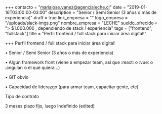 +++
contacto = "mariajose.yanez@agencialeche.cl"
date = "2019-01-16T03:00:00-03:00"
description = "Senior / Semi Senior (3 años o más de experiencia)"
draft = true
link_empresa = ""
logo_empresa = "/uploads/slack-imgs.png"
nombre_empresa = "LECHE"
sueldo_ofrecido = "> $1.000.000 , dependiendo de stack / experiencia"
tags = ["frontend", "fullstack"]
title = "Perfil frontend / full stack para iniciar área digital!"

+++
Perfil frontend / full stack para iniciar área digital!

• Senior / Semi Senior (3 años o más de experiencia)

• Algún framework front (viene a empezar team, así que :react: o :vue: o :angular: o el que quiera...)

• GIT obvio

• Capacidad de liderazgo (para armar team, capacitar gente, etc)

Tipo de contrato

3 meses plazo fijo, luego Indefinido (edited)